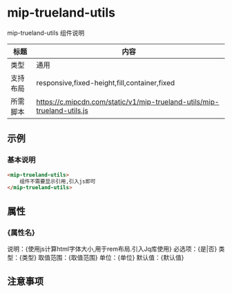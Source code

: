 # mip-trueland-utils

mip-trueland-utils 组件说明

标题|内容
----|----
类型|通用
支持布局|responsive,fixed-height,fill,container,fixed
所需脚本|https://c.mipcdn.com/static/v1/mip-trueland-utils/mip-trueland-utils.js

## 示例

### 基本说明
```html
<mip-trueland-utils>
    组件不需要显示引用,引入js即可
</mip-trueland-utils>
```

## 属性

### {属性名}

说明：{使用js计算html字体大小,用于rem布局.引入Jq库使用}
必选项：{是|否}
类型：{类型}
取值范围：{取值范围}
单位：{单位}
默认值：{默认值}

## 注意事项

